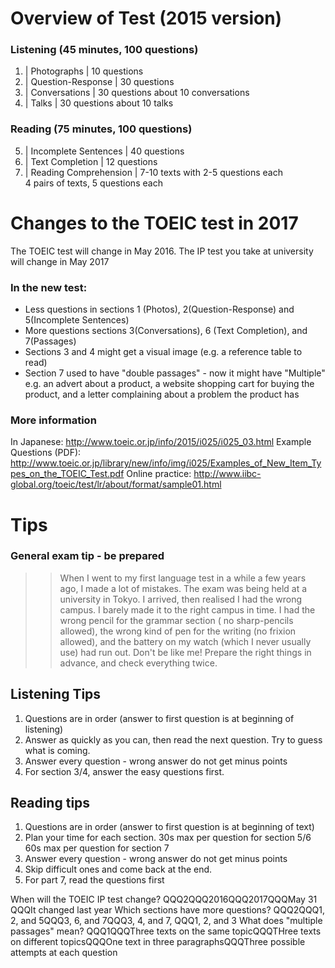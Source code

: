 # Overview of Test (2015 version)
### Listening (45 minutes, 100 questions)

1) |	Photographs			|	10 questions
2) |	Question-Response	|	30 questions
3) |	Conversations 		|	30 questions about 10 conversations
4) | 	Talks 				|	30 questions about 10 talks

### Reading (75 minutes, 100 questions)
5) |	Incomplete Sentences 	|	40 questions
6) |	Text Completion 		|	12 questions
7) |	Reading Comprehension 	|	7-10 texts with 2-5 questions each<br>4 pairs of texts, 5 questions each
# Changes to the TOEIC test in 2017
The TOEIC test will change in May 2016.
The IP test you take at university will change in May 2017
### In the new test:
* Less questions in sections 1 (Photos), 2(Question-Response) and 5(Incomplete Sentences)
* More questions sections 3(Conversations), 6 (Text Completion), and 7(Passages)
* Sections 3 and 4 might get a visual image (e.g. a reference table to read)
* Section 7 used to have "double passages" - now it might have "Multiple" e.g. an advert about a product, a website shopping cart for buying the product, and a letter complaining about a problem the product has

### More information
In Japanese: http://www.toeic.or.jp/info/2015/i025/i025_03.html
Example Questions (PDF): http://www.toeic.or.jp/library/new/info/img/i025/Examples_of_New_Item_Types_on_the_TOEIC_Test.pdf
Online practice: http://www.iibc-global.org/toeic/test/lr/about/format/sample01.html
# Tips
### General exam tip - be prepared
>>When I went to my first language test in a while a few years ago, I made a lot of mistakes. The exam was being held at a university in Tokyo. I arrived, then realised I had the wrong campus. I barely made it to the right campus in time. I had the wrong pencil for the grammar section ( no sharp-pencils allowed), the wrong kind of pen for the writing (no frixion allowed), and the battery on my watch (which I never usually use) had run out. Don't be like me! Prepare the right things in advance, and check everything twice.
## Listening Tips
1) Questions are in order (answer to first question is at beginning of listening)
2) Answer as quickly as you can, then read the next question. Try to guess what is coming.
3) Answer every question - wrong answer do not get minus points
4) For section 3/4, answer the easy questions first.

## Reading tips
1) Questions are in order (answer to first question is at beginning of text)
2) Plan your time for each section.
	30s max per question for section 5/6
	60s max per question for section 7
3) Answer every question - wrong answer do not get minus points
4) Skip difficult ones and come back at the end.
5) For part 7, read the questions first

When will the TOEIC IP test change? QQQ2QQQ2016QQQ2017QQQMay 31 QQQIt changed last year
Which sections have more questions? QQQ2QQQ1, 2, and 5QQQ3, 6, and 7QQQ3, 4, and 7, QQQ1, 2, and 3
What does "multiple passages" mean? QQQ1QQQThree texts on the same topicQQQTHree texts on different topicsQQQOne text in three paragraphsQQQThree possible attempts at each question

